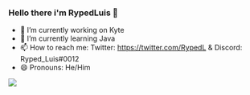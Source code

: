 ### Hello there i'm RypedLuis 👋

- 🔭 I’m currently working on Kyte
- 🌱 I’m currently learning Java
- 📫 How to reach me: Twitter: https://twitter.com/RypedL & Discord: Ryped_Luis#0012
- 😄 Pronouns: He/Him


<p><img align="center" src=https://github-readme-stats.vercel.app/api?username=RypedLuis&&show_icons=true&title_color=ffffff&icon_color=bb2acf&text_color=daf7dc&bg_color=151515&show_icons=true&locale=en&layout="compact" />
